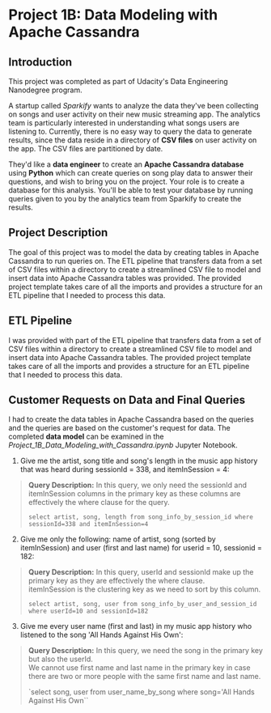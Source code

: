 # Project 1B: Data Modeling with Apache Cassandra

## Introduction

This project was completed as part of Udacity's Data Engineering Nanodegree program.

A startup called *Sparkify* wants to analyze the data they've been collecting on songs and user activity on their new music streaming app. The analytics team is particularly interested in understanding what songs users are listening to. Currently, there is no easy way to query the data to generate results, since the data reside in a directory of __CSV files__ on user activity on the app. The CSV files are partitioned by date. 

They'd like a __data engineer__ to create an __Apache Cassandra database__ using __Python__ which can create queries on song play data to answer their questions, and wish to bring you on the project. Your role is to create a database for this analysis. You'll be able to test your database by running queries given to you by the analytics team from Sparkify to create the results.

## Project Description

The goal of this project was to model the data by creating tables in Apache Cassandra to run queries on. 
The ETL pipeline that transfers data from a set of CSV files within a directory to create a streamlined CSV file to model and insert data into Apache Cassandra tables was provided. The provided project template takes care of all the imports and provides a structure for an ETL pipeline that I needed to process this data.

## ETL Pipeline
I was provided with part of the ETL pipeline that transfers data from a set of CSV files within a directory to create a streamlined CSV file to model and insert data into Apache Cassandra tables. The provided project template takes care of all the imports and provides a structure for an ETL pipeline that I needed to process this data.

## Customer Requests on Data and Final Queries
I had to create the data tables in Apache Cassandra based on the queries and the queries are based on the customer's request for data. The completed __data model__ can be examined in the _Project_1B_Data_Modeling_with_Cassandra.ipynb_ Jupyter Notebook. 
1.   Give me the artist, song title and song's length in the music app history that was heard during sessionId = 338, and itemInSession = 4:
> **Query Description:** In this query, we only need the sessionId and itemInSession columns in the primary key as these columns are effectively the where clause for the query.
>
> `select artist, song, length from song_info_by_session_id where sessionId=338 and itemInSession=4`

2. Give me only the following: name of artist, song (sorted by itemInSession) and user (first and last name) for userid = 10, sessionid = 182:
> **Query Description:** In this query, userId and sessionId make up the primary key as they are effectively the where clause.  
> itemInSession is the clustering key as we need to sort by this column.
>
> `select artist, song, user from song_info_by_user_and_session_id where userId=10 and sessionId=182`

3. Give me every user name (first and last) in my music app history who listened to the song 'All Hands Against His Own':
> **Query Description:** In this query, we need the song in the primary key but also the userId.  
> We cannot use first name and last name in the primary key in case there are two or more people with the same first name and last name.
>
> `select song, user from user_name_by_song where song='All Hands Against His Own``
